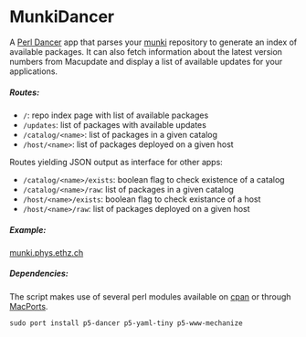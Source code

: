   MunkiDancer
===============

A [Perl Dancer](http://www.perldancer.org) app that parses your [munki](http://code.google.com/p/munki) repository to generate an index of available packages. It can also fetch information about the latest version numbers from Macupdate and display a list of available updates for your applications.

##### Routes:

* `/`: repo index page with list of available packages
* `/updates`: list of packages with available updates
* `/catalog/<name>`: list of packages in a given catalog
* `/host/<name>`: list of packages deployed on a given host

Routes yielding JSON output as interface for other apps:

* `/catalog/<name>/exists`: boolean flag to check existence of a catalog
* `/catalog/<name>/raw`: list of packages in a given catalog
* `/host/<name>/exists`: boolean flag to check existance of a host
* `/host/<name>/raw`: list of packages deployed on a given host

##### Example:
[munki.phys.ethz.ch](http://munki.phys.ethz.ch)

##### Dependencies:
The script makes use of several perl modules available on [cpan](http://www.cpan.org) or through [MacPorts](www.macports.org).

```
sudo port install p5-dancer p5-yaml-tiny p5-www-mechanize
```
